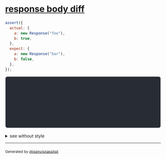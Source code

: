 # [response body diff](../../fetch.test.js#L64)

```js
assert({
  actual: {
    a: new Response("foo"),
    b: true,
  },
  expect: {
    a: new Response("bar"),
    b: false,
  },
});
```

![img](throw.svg)

<details>
  <summary>see without style</summary>

```console
AssertionError: actual and expect are different

actual: {
  a: Response(ReadableStream, { status: 200 }),
  b: true,
}
expect: {
  a: Response(ReadableStream, { status: 200 }),
  b: false,
}
```

</details>


---

<sub>
  Generated by <a href="https://github.com/jsenv/core/tree/main/packages/tooling/snapshot">@jsenv/snapshot</a>
</sub>
